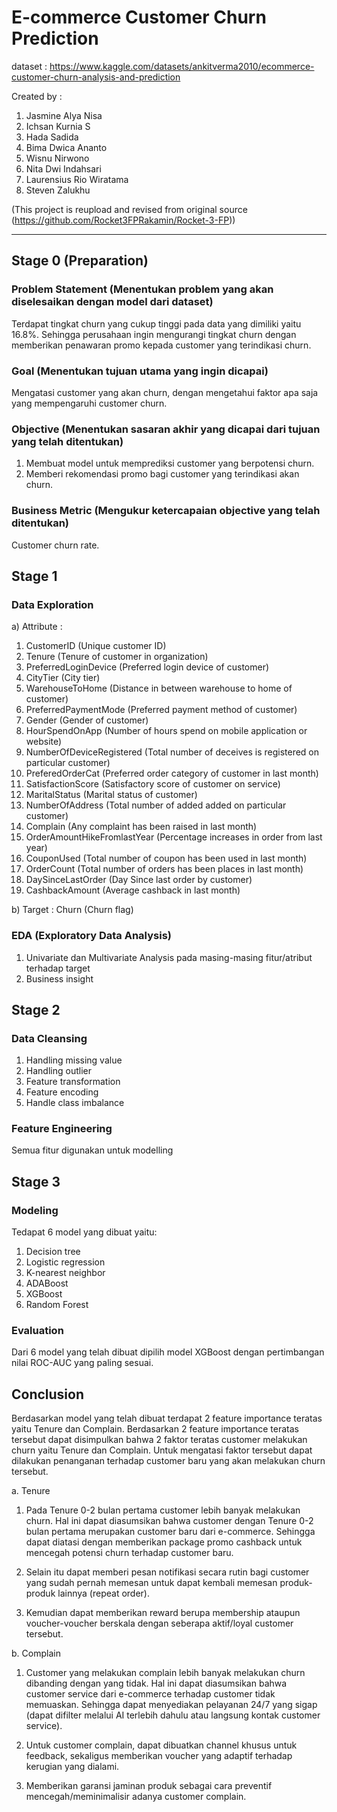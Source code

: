 # E-commerce Customer Churn Prediction

dataset : https://www.kaggle.com/datasets/ankitverma2010/ecommerce-customer-churn-analysis-and-prediction

Created by :
1. Jasmine Alya Nisa
2. Ichsan Kurnia S
3. Hada Sadida
4. Bima Dwica Ananto
5. Wisnu Nirwono
6. Nita Dwi Indahsari
7. Laurensius Rio Wiratama
8. Steven Zalukhu

(This project is reupload and revised from original source (https://github.com/Rocket3FPRakamin/Rocket-3-FP))

_________________________________________________________________________________________________________________________________________________________________________

## Stage 0 (Preparation)
### Problem Statement (Menentukan problem yang akan diselesaikan dengan model dari dataset)
Terdapat tingkat churn yang cukup tinggi pada data yang dimiliki yaitu 16.8%. Sehingga perusahaan ingin mengurangi tingkat churn dengan memberikan penawaran promo kepada customer yang terindikasi churn.
### Goal (Menentukan tujuan utama yang ingin dicapai)
Mengatasi customer yang akan churn, dengan mengetahui faktor apa saja yang mempengaruhi customer churn.
### Objective (Menentukan sasaran akhir yang dicapai dari tujuan yang telah ditentukan)
1) Membuat model untuk memprediksi customer yang berpotensi churn. 
2) Memberi rekomendasi promo bagi customer yang terindikasi akan churn.
### Business Metric (Mengukur ketercapaian objective yang telah ditentukan)
Customer churn rate.

## Stage 1 
### Data Exploration
a) Attribute :
1) CustomerID										(Unique customer ID)
2) Tenure												(Tenure of customer in organization)
3) PreferredLoginDevice					(Preferred login device of customer)
4) CityTier											(City tier)
5) WarehouseToHome							(Distance in between warehouse to home of customer)
6) PreferredPaymentMode					(Preferred payment method of customer)
7) Gender												(Gender of customer)
8) HourSpendOnApp								(Number of hours spend on mobile application or website)
9) NumberOfDeviceRegistered			(Total number of deceives is registered on particular customer)
10) PreferedOrderCat						(Preferred order category of customer in last month)
11) SatisfactionScore						(Satisfactory score of customer on service)
12) MaritalStatus								(Marital status of customer)
13) NumberOfAddress							(Total number of added added on particular customer)
14) Complain										(Any complaint has been raised in last month)
15) OrderAmountHikeFromlastYear	(Percentage increases in order from last year)
16) CouponUsed									(Total number of coupon has been used in last month)
17) OrderCount									(Total number of orders has been places in last month)
18) DaySinceLastOrder						(Day Since last order by customer)
19) CashbackAmount							(Average cashback in last month)

b) Target :
Churn														(Churn flag)

### EDA (Exploratory Data Analysis)
1) Univariate dan Multivariate Analysis pada masing-masing fitur/atribut terhadap target
2) Business insight 

## Stage 2
### Data Cleansing 
1) Handling missing value
2) Handling outlier 
3) Feature transformation
4) Feature encoding
5) Handle class imbalance 

### Feature Engineering
Semua fitur digunakan untuk modelling

## Stage 3
### Modeling 
Tedapat 6 model yang dibuat yaitu:
1) Decision tree
2) Logistic regression
3) K-nearest neighbor 
4) ADABoost
5) XGBoost
6) Random Forest 

### Evaluation 
Dari 6 model yang telah dibuat dipilih model XGBoost dengan pertimbangan nilai ROC-AUC yang paling sesuai.

## Conclusion
Berdasarkan model yang telah dibuat terdapat 2 feature importance teratas yaitu Tenure dan Complain. Berdasarkan 2 feature importance teratas tersebut dapat disimpulkan bahwa 2 faktor teratas customer melakukan churn yaitu Tenure dan Complain. Untuk mengatasi faktor tersebut dapat dilakukan penanganan terhadap customer baru yang akan melakukan churn tersebut. 

a. Tenure 

1) Pada Tenure 0-2 bulan pertama customer lebih banyak melakukan churn. Hal ini dapat diasumsikan bahwa customer dengan Tenure 0-2 bulan pertama merupakan customer baru dari e-commerce. Sehingga dapat diatasi dengan memberikan package promo cashback untuk mencegah potensi churn terhadap customer baru. 

2) Selain itu dapat memberi pesan notifikasi secara rutin bagi customer yang sudah pernah memesan untuk dapat kembali memesan produk-produk lainnya (repeat order).

3) Kemudian dapat memberikan reward berupa membership ataupun voucher-voucher berskala dengan seberapa aktif/loyal customer tersebut.

b. Complain

1) Customer yang melakukan complain lebih banyak melakukan churn dibanding dengan yang tidak. Hal ini dapat diasumsikan bahwa customer service dari e-commerce terhadap customer tidak memuaskan. Sehingga dapat menyediakan pelayanan 24/7 yang sigap (dapat difilter melalui AI terlebih dahulu atau langsung kontak customer service).

2) Untuk customer complain, dapat dibuatkan channel khusus untuk feedback, sekaligus memberikan voucher yang adaptif terhadap kerugian yang dialami.

3) Memberikan garansi jaminan produk sebagai cara preventif mencegah/meminimalisir adanya customer complain.











